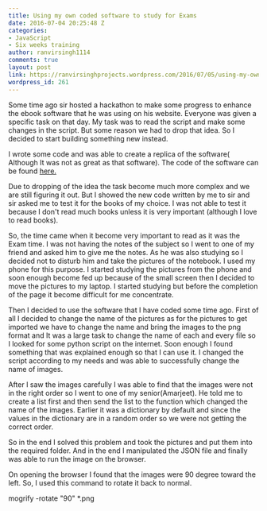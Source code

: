```yaml
---
title: Using my own coded software to study for Exams
date: 2016-07-04 20:25:48 Z
categories:
- JavaScript
- Six weeks training
author: ranvirsingh1114
comments: true
layout: post
link: https://ranvirsinghprojects.wordpress.com/2016/07/05/using-my-own-coded-software-to-study-for-exams/
wordpress_id: 261
---
```


Some time ago sir hosted a hackathon to make some progress to enhance the ebook software that he was using on his website. Everyone was given a specific task on that day. My task was to read the script and make some changes in the script. But some reason we had to drop that idea. So I decided to start building something new instead.




I wrote some code and was able to create a replica of the software( Although It was not as great as that software). The code of the software can be found [here.](https://github.com/singh1114/ebook)




Due to dropping of the idea the task become much more complex and we are still figuring it out. But I showed the new code written by me to sir and sir asked me to test it for the books of my choice. I was not able to test it because I don't read much books unless it is very important (although I love to read books).




So, the time came when it become very important to read as it was the Exam time. I was not having the notes of the subject so I went to one of my friend and asked him to give me the notes. As he was also studying so I decided not to disturb him and take the pictures of the notebook. I used my phone for this purpose. I started studying the pictures from the phone and soon enough become fed up because of the small screen then I decided to move the pictures to my laptop. I started studying but before the completion of the page it become difficult for me concentrate.




Then I decided to use the software that I have coded some time ago. First of all I decided to change the name of the pictures as for the pictures to get imported we have to change the name and bring the images to the png format and It was a large task to change the name of each and every file so I looked for some python script on the internet. Soon enough I found something that was explained enough so that I can use it. I changed the script according to my needs and was able to successfully change the name of images.




After I saw the images carefully I was able to find that the images were not in the right order so I went to one of my senior(Amarjeet). He told me to create a list first and then send the list to the function which changed the name of the images. Earlier it was a dictionary by default and since the values in the dictionary are in a random order so we were not getting the correct order.




So in the end I solved this problem and took the pictures and put them into the required folder. And in the end I manipulated the JSON file and finally was able to run the image on the browser.




On opening the browser I found that the images were 90 degree toward the left. So, I used this command to rotate it back to normal.




mogrify -rotate "90" *.png
